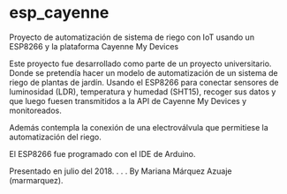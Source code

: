 # esp_cayenne

Proyecto de automatización de sistema de riego con IoT usando un ESP8266 y la plataforma Cayenne My Devices

Este proyecto fue desarrollado como parte de un proyecto universitario.
Donde se pretendía hacer un modelo de automatización de un sistema de riego de plantas de jardín.
Usando el ESP8266 para conectar sensores de luminosidad (LDR), temperatura y humedad (SHT15), recoger sus datos y
que luego fuesen transmitidos a la API de Cayenne My Devices y monitoreados.

Además contempla la conexión de una electroválvula que permitiese la automatización del riego.

El ESP8266 fue programado con el IDE de Arduino.


Presentado en julio del 2018.
.
.
.
By Mariana Márquez Azuaje (marmarquez).
